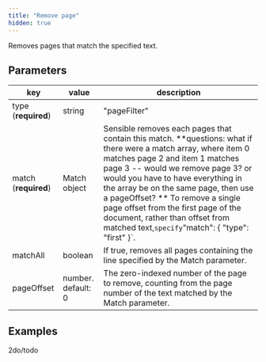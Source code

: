 ```yaml
---
title: "Remove page"
hidden: true
---
```


Removes pages that match the specified text. 

Parameters
----


| key                  | value              | description                                                  |
| -------------------- | ------------------ | ------------------------------------------------------------ |
| type (**required**)  | string             | "pageFilter"                                                 |
| match (**required**) | Match object       | Sensible removes each pages that contain this match. **questions: what if there were a match array, where item 0 matches page 2 and item 1 matches page 3 -- would we remove page 3? or would you have to have everything in the array be on the same page, then use a pageOffset?  **  To remove a single page offset from the first page of the document, rather than offset from matched text,` specify `"match": { "type": "first" }`. |
| matchAll             | boolean            | If true, removes all pages containing the line specified by the Match parameter. |
| pageOffset           | number. default: 0 | The zero-indexed number of the page to remove, counting from the page number of the text matched by the Match parameter. |

 ## Examples

2do/todo